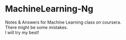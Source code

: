 # MachineLearning-Ng

Notes & Answers for Machine Learning class on coursera.<br>
There might be some mistakes.<br>
I will try my best!
